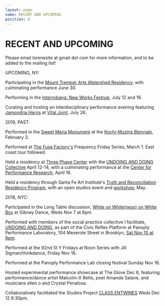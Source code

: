 ```yaml
---
layout: page
name: RECENT AND UPCOMING
position: 8
---
```



# RECENT AND UPCOMING

Please email lorenesite at gmail dot com for more information, and to be added to the mailing list!

UPCOMING, NY:

Participating in the [Mount Tremper Arts Watershed Residency](http://www.mounttremperarts.org/MovementResearch), with culminating performance June 30.

Performing in the [Interrobang: New Works Festival](https://www.facebook.com/InterrobangNewWorks/), July 12 and 16.

Curating and hosting an interdisciplinary performance evening featuring [Jamondria Harris](https://meroitic.bandcamp.com/) at [Vital Joint](http://titlepoint.org/vital-joint/), July 26. 


2019, PAST:

Performed in the [Sweet Maria Monument](http://www.platform-mag.com/art/sweet-maria-monument.html) at the [Kochi-Muziris Biennale](http://www.kochimuzirisbiennale.org/), February 3.

Performed at [The Fuse Factory's](http://thefusefactory.org/about-us/) Frequency Friday Series, March 1. East coast tour followed.

Held a residency at [Three Phase Center](https://www.threephasecenter.com/) with the [UNDOING AND DOING Collective](https://www.youtube.com/watch?v=Pf_F_fw_lu4) April 12-14, with a culminating performance at the [Center for Performance Research](http://www.cprnyc.org/), April 16.

Held a residency through Santa Fe Art Institute's [Truth and Reconciliation Residency Program](https://sfai.org/truth-reconciliation/), with an open studios event and [workshop](https://sfai.org/event/undoing-a-workshop-lorene-bouboushian/), May.

2018, NYC:

Participated in the Long Table discussion, [White on White(ness) on White Box](https://gibneydance.org/event/long-table-white-on-whiteness/) at Gibney Dance, Weds Nov 7 at 6pm. 

Performed with members of the social practice collective I facilitate, [UNDOING AND DOING](https://movementresearch.org/people/lorene-bouboushian-1), as part of the Civic Reflex 
Platform at Panoply Performance Laboratory, 104 Meserole Street in Brooklyn, [Sat Nov 10 at 8pm](https://www.facebook.com/events/198831634351020/). 

Performed at the 92nd St Y Fridays at Noon Series with Jill Sigman/thinkdance, Friday Nov 16.

Performed at the Panoply Performance Lab closing festival Sunday Nov 18.

Hosted experimental performance showcase at The Glove Dec 6, featuring performance/dance artist Malcolm-X Betts, poet Amanda Salane, and musicians ellen o and Crystal Penalosa.

Collaboratively facilitated the Studies Project [CLASS ENTWINES](https://movementresearch.org/event/9115) Weds Dec 12 6:30pm. 
